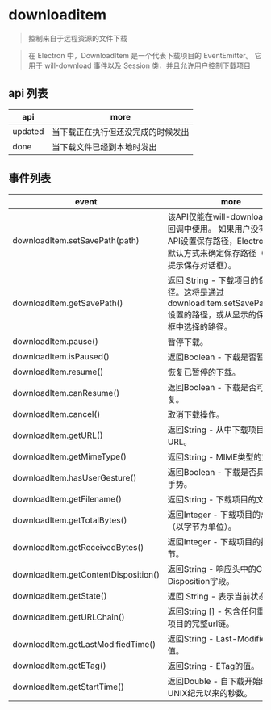 # downloaditem

> 控制来自于远程资源的文件下载

> 在 Electron 中，DownloadItem 是一个代表下载项目的 EventEmitter。 它用于 will-download 事件以及 Session 类，并且允许用户控制下载项目

## api 列表

| api     | more                               |
| ------- | ---------------------------------- |
| updated | 当下载正在执行但还没完成的时候发出 |
| done    | 当下载文件已经到本地时发出         |

## 事件列表

| event                                | more                                                                                                                                        |
| ------------------------------------ | ------------------------------------------------------------------------------------------------------------------------------------------- |
| downloadItem.setSavePath(path)       | 该API仅能在will-download 方法的回调中使用。 如果用户没有通过API设置保存路径，Electron将使用默认方式来确定保存路径（通常会提示保存对话框）。 |
| downloadItem.getSavePath()           | 返回 String - 下载项目的保存路径。这将是通过downloadItem.setSavePath(path)设置的路径，或从显示的保存对话框中选择的路径。                    |
| downloadItem.pause()                 | 暂停下载。                                                                                                                                  |
| downloadItem.isPaused()              | 返回Boolean - 下载是否暂停。                                                                                                                |
| downloadItem.resume()                | 恢复已暂停的下载。                                                                                                                          |
| downloadItem.canResume()             | 返回Boolean - 下载是否可以恢复。                                                                                                            |
| downloadItem.cancel()                | 取消下载操作。                                                                                                                              |
| downloadItem.getURL()                | 返回String - 从中​​下载项目的源URL。                                                                                                        |
| downloadItem.getMimeType()           | 返回String - MIME类型的文件。                                                                                                               |
| downloadItem.hasUserGesture()        | 返回Boolean - 下载是否具有用户手势。                                                                                                        |
| downloadItem.getFilename()           | 返回String - 下载项目的文件名。                                                                                                             |
| downloadItem.getTotalBytes()         | 返回Integer - 下载项目的总大小（以字节为单位）。                                                                                            |
| downloadItem.getReceivedBytes()      | 返回Integer - 下载项目的接收字节。                                                                                                          |
| downloadItem.getContentDisposition() | 返回String - 响应头中的Content-Disposition字段。                                                                                            |
| downloadItem.getState()              | 返回 String - 表示当前状态                                                                                                                  |
| downloadItem.getURLChain()           | 返回String [] - 包含任何重定向的项目的完整url链。                                                                                           |
| downloadItem.getLastModifiedTime()   | 返回String - Last-Modified的值。                                                                                                            |
| downloadItem.getETag()               | 返回String - ETag的值。                                                                                                                     |
| downloadItem.getStartTime()          | 返回Double - 自下载开始时的UNIX纪元以来的秒数。                                                                                             |
